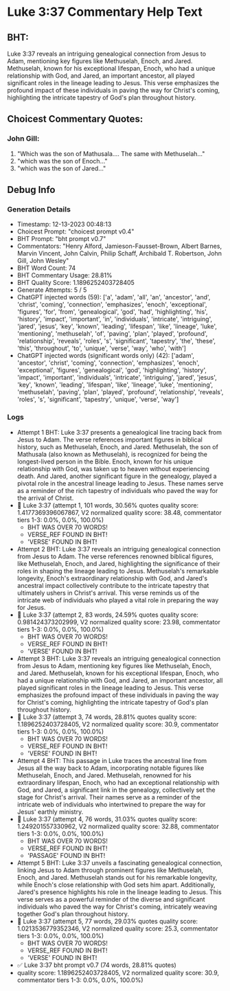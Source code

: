 # Luke 3:37 Commentary Help Text

## BHT:
Luke 3:37 reveals an intriguing genealogical connection from Jesus to Adam, mentioning key figures like Methuselah, Enoch, and Jared. Methuselah, known for his exceptional lifespan, Enoch, who had a unique relationship with God, and Jared, an important ancestor, all played significant roles in the lineage leading to Jesus. This verse emphasizes the profound impact of these individuals in paving the way for Christ's coming, highlighting the intricate tapestry of God's plan throughout history.

## Choicest Commentary Quotes:
### John Gill:
1. "Which was the son of Mathusala.... The same with Methuselah..."
2. "which was the son of Enoch..."
3. "which was the son of Jared..."


## Debug Info
### Generation Details
- Timestamp: 12-13-2023 00:48:13
- Choicest Prompt: "choicest prompt v0.4"
- BHT Prompt: "bht prompt v0.7"
- Commentators: "Henry Alford, Jamieson-Fausset-Brown, Albert Barnes, Marvin Vincent, John Calvin, Philip Schaff, Archibald T. Robertson, John Gill, John Wesley"
- BHT Word Count: 74
- BHT Commentary Usage: 28.81%
- BHT Quality Score: 1.1896252403728405
- Generate Attempts: 5 / 5
- ChatGPT injected words (59):
	['a', 'adam', 'all', 'an', 'ancestor', 'and', 'christ', 'coming', 'connection', 'emphasizes', 'enoch', 'exceptional', 'figures', 'for', 'from', 'genealogical', 'god', 'had', 'highlighting', 'his', 'history', 'impact', 'important', 'in', 'individuals', 'intricate', 'intriguing', 'jared', 'jesus', 'key', 'known', 'leading', 'lifespan', 'like', 'lineage', 'luke', 'mentioning', 'methuselah', 'of', 'paving', 'plan', 'played', 'profound', 'relationship', 'reveals', 'roles', 's', 'significant', 'tapestry', 'the', 'these', 'this', 'throughout', 'to', 'unique', 'verse', 'way', 'who', 'with']
- ChatGPT injected words (significant words only) (42):
	['adam', 'ancestor', 'christ', 'coming', 'connection', 'emphasizes', 'enoch', 'exceptional', 'figures', 'genealogical', 'god', 'highlighting', 'history', 'impact', 'important', 'individuals', 'intricate', 'intriguing', 'jared', 'jesus', 'key', 'known', 'leading', 'lifespan', 'like', 'lineage', 'luke', 'mentioning', 'methuselah', 'paving', 'plan', 'played', 'profound', 'relationship', 'reveals', 'roles', 's', 'significant', 'tapestry', 'unique', 'verse', 'way']

### Logs
- Attempt 1 BHT: Luke 3:37 presents a genealogical line tracing back from Jesus to Adam. The verse references important figures in biblical history, such as Methuselah, Enoch, and Jared. Methuselah, the son of Mathusala (also known as Methuselah), is recognized for being the longest-lived person in the Bible. Enoch, known for his unique relationship with God, was taken up to heaven without experiencing death. And Jared, another significant figure in the genealogy, played a pivotal role in the ancestral lineage leading to Jesus. These names serve as a reminder of the rich tapestry of individuals who paved the way for the arrival of Christ.
- 🔄 Luke 3:37 (attempt 1, 101 words, 30.56% quotes quality score: 1.4177369396067867, V2 normalized quality score: 38.48, commentator tiers 1-3: 0.0%, 0.0%, 100.0%) 
	- BHT WAS OVER 70 WORDS! 
	- VERSE_REF FOUND IN BHT! 
	- 'VERSE' FOUND IN BHT!
- Attempt 2 BHT: Luke 3:37 reveals an intriguing genealogical connection from Jesus to Adam. The verse references renowned biblical figures, like Methuselah, Enoch, and Jared, highlighting the significance of their roles in shaping the lineage leading to Jesus. Methuselah's remarkable longevity, Enoch's extraordinary relationship with God, and Jared's ancestral impact collectively contribute to the intricate tapestry that ultimately ushers in Christ's arrival. This verse reminds us of the intricate web of individuals who played a vital role in preparing the way for Jesus.
- 🔄 Luke 3:37 (attempt 2, 83 words, 24.59% quotes quality score: 0.981424373202999, V2 normalized quality score: 23.98, commentator tiers 1-3: 0.0%, 0.0%, 100.0%) 
	- BHT WAS OVER 70 WORDS! 
	- VERSE_REF FOUND IN BHT! 
	- 'VERSE' FOUND IN BHT!
- Attempt 3 BHT: Luke 3:37 reveals an intriguing genealogical connection from Jesus to Adam, mentioning key figures like Methuselah, Enoch, and Jared. Methuselah, known for his exceptional lifespan, Enoch, who had a unique relationship with God, and Jared, an important ancestor, all played significant roles in the lineage leading to Jesus. This verse emphasizes the profound impact of these individuals in paving the way for Christ's coming, highlighting the intricate tapestry of God's plan throughout history.
- 🔄 Luke 3:37 (attempt 3, 74 words, 28.81% quotes quality score: 1.1896252403728405, V2 normalized quality score: 30.9, commentator tiers 1-3: 0.0%, 0.0%, 100.0%) 
	- BHT WAS OVER 70 WORDS! 
	- VERSE_REF FOUND IN BHT! 
	- 'VERSE' FOUND IN BHT!
- Attempt 4 BHT: This passage in Luke traces the ancestral line from Jesus all the way back to Adam, incorporating notable figures like Methuselah, Enoch, and Jared. Methuselah, renowned for his extraordinary lifespan, Enoch, who had an exceptional relationship with God, and Jared, a significant link in the genealogy, collectively set the stage for Christ's arrival. Their names serve as a reminder of the intricate web of individuals who intertwined to prepare the way for Jesus' earthly ministry.
- 🔄 Luke 3:37 (attempt 4, 76 words, 31.03% quotes quality score: 1.249201557330962, V2 normalized quality score: 32.88, commentator tiers 1-3: 0.0%, 0.0%, 100.0%) 
	- BHT WAS OVER 70 WORDS! 
	- VERSE_REF FOUND IN BHT! 
	- 'PASSAGE' FOUND IN BHT!
- Attempt 5 BHT: Luke 3:37 unveils a fascinating genealogical connection, linking Jesus to Adam through prominent figures like Methuselah, Enoch, and Jared. Methuselah stands out for his remarkable longevity, while Enoch's close relationship with God sets him apart. Additionally, Jared's presence highlights his role in the lineage leading to Jesus. This verse serves as a powerful reminder of the diverse and significant individuals who paved the way for Christ's coming, intricately weaving together God's plan throughout history.
- 🔄 Luke 3:37 (attempt 5, 77 words, 29.03% quotes quality score: 1.0213536779352346, V2 normalized quality score: 25.3, commentator tiers 1-3: 0.0%, 0.0%, 100.0%) 
	- BHT WAS OVER 70 WORDS! 
	- VERSE_REF FOUND IN BHT! 
	- 'VERSE' FOUND IN BHT!
- ✅ Luke 3:37 bht prompt v0.7 (74 words, 28.81% quotes)
- quality score: 1.1896252403728405, V2 normalized quality score: 30.9, commentator tiers 1-3: 0.0%, 0.0%, 100.0%)